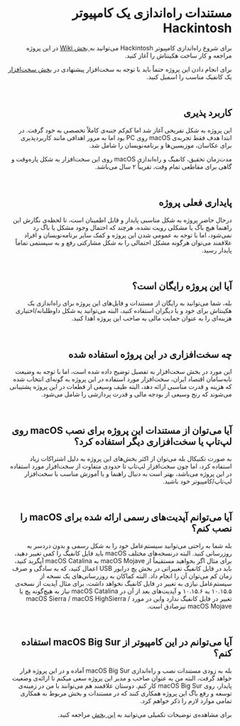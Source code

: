 <div dir="rtl">

<h1>مستندات راه‌اندازی یک کامپیوتر Hackintosh</h1>
<p>برای شروع راه‌اندازی کامپیوتر Hackintosh می‌توانید به<a href="https://github.com/OneArtist/BuildHackintoshPC/wiki"> بخش Wiki</a> در این پروژه مراجعه و کار ساخت هکینتاش را آغاز کنید.</p>
<p>برای انجام دادن این پروژه حتماً باید با توجه به سخت‌افزار پیشنهادی در <a href="https://github.com/OneArtist/BuildHackintoshPC/wiki/Hardware">بخش سخت‌افزار</a> یک کانفیک مناسب را اسمبل کنید.</p>
<p>&nbsp;</p>
<h2>کاربرد پذیری</h2>
<p>این پروژه به شکل تفریحی آغاز شد اما کم‌کم جنبه‌ی کاملاً تخصصی به خود گرفت. در ابتدا هدف فقط تجربه‌ی macOS روی PC بود اما به مرور اهدافی مانند کاربردپذیری برای عکاسان، موزیسین‌ها و برنامه‌نویسان را شامل شد.</p>
<p>مدت‌زمان تحقیق، کانفیگ و راه‌اندازی macOS روی این سخت‌افزار به شکل پاره‌وقت و گاهی برای مقاطعی تمام وقت، تقریباً ۲ سال می‌باشد.</p>
<p>&nbsp;</p>
<h2>پایداری فعلی پروژه</h2>
<p>درحال حاضر پروژه به شکل مناسبی پایدار و قابل اطمینان است، تا لحظه‌ی نگارش این راهنما هیچ باگ یا مشکلی رویت نشده، هرچند که احتمال وجود مشکل یا باگ رد نمی‌شود، اما با توجه به عمومی شدن این پروژه و کمک سایر برنامه‌نویسان و افراد علاقمند می‌توان هرگونه مشکل احتمالی را به شکل مشارکتی رفع و به سیستمی تماماً پایدار رسید.</p>
<p>&nbsp;</p>
<h2>آیا این پروژه رایگان است؟</h2>
<p>بله، شما می‌توانید به رایگان از مستندات و فایل‌های این پروژه برای راه‌اندازی یک هکینتاش برای خود و یا دیگران استفاده کنید، البته می‌توانید یه شکل داوطلبانه/اختیاری هزینه‌ای را به عنوان حمایت مالی به صاحب این پروژه اهدا کنید.</p>
<p>&nbsp;</p>
<h2>چه سخت‌افزاری در این پروژه استفاده شده</h2>
<p>این مورد در بخش سخت‌افزار به تفصیل توضیح داده شده است، اما با توجه به وضیعت نابه‌سامان اقتصاد ایران، سخت‌افزار مورد استفاده در این پروژه به گونه‌ای انتخاب شده که هزینه و قدرت مناسبی ارائه دهد، البته طیف وسیعی از قطعات در این پروژه پشتیبانی می‌شوند که رنج وسیعی از بودجه مالی و قدرت پردازشی را شامل می‌شود.</p>
<p>&nbsp;</p>
<h2>آیا می‌توان از مستندات این پروژه برای نصب macOS روی لپ‌تاپ یا سخت‌افزاری دیگر استفاده کرد؟</h2>
<p>به صورت تکنیکال بله می‌توان از اکثر بخش‌های این پروژه به دلیل اشتراکات زیاد استفاده کرد، اما چون سخت‌افزار لپ‌تاپ تا حدودی متفاوت از سخت‌افزار مورد استفاده در این پروژه می‌باشد، بهتر است به دنبال راهنما و یا آموزش مناسب با سخت‌افزار لپ‌تاپ/کامپیوتر خود باشید.</p>
<p>&nbsp;</p>
<h2>آیا می‌توانم آپدیت‌های رسمی ارائه شده برای macOS را نصب کنم؟</h2>
<p>بله شما به راحتی می‌توانید سیستم‌عامل خود را به شکل رسمی و بدون دردسر به روزرسانی کنید. البته درنسخه‌های مختلف macOS باید فایل کانفیگ را کمی تغییر دهید، برای مثال اگر بخواهید مستقیماً از macOS Mojave به macOS Catalina آپگرید کنید، باید در فایل کانفیگ تغییراتی در بخش پچ درایور USB اعمال کنید، که به سادگی و صرف زمان کم می‌توان آن را انجام داد. البته کماکان به روزرسانی‌های یک نسخه از سیستم‌عامل نیازی به تغییر در فایل کانفیگ نخواهد داشت، برای مثال آپدیت از نسخه‌ی ۱۰.۱۵.۵ به ۱۰.۱۵.۶ و آپدیت‌های بعد از آن در macOS Catalina نیاز به هیچ‌گونه پچ یا تغییر در فایل کانفیگ ندارد واین در مورد macOS Sierra / macOS HighSierra / macOS Mojave نیزصادق است.</p>
<p>&nbsp;</p>
<h2>آیا می‌توانم در این کامپیوتر از macOS Big Sur استفاده کنم؟</h2>
<p>بله به زودی مستندات نصب و راه‌اندازی macOS Big Sur آماده و در این پروژه قرار خواهد گرفت، البته من به عنوان صاحب و مدیر این پروژه سعی میکنم تا ارائه‌ی وضعیت پایدار، روی macOS Big Sur کار کنم. دوستان علاقمند هم می‌توانند با من در زمینه‌ی توسعه و رفع باگ این پروژه همکاری کنند که در مستندات و بخش مربوط به همکاری تمامی موارد لازم را ذکر خواهم کرد.</p>
<p>برای مشاهده‌ی توضیحات تکمیلی می‌توانید به <a href="https://github.com/OneArtist/BuildHackintoshPC/wiki/About">این بخش</a> مراجعه کنید.</p>
</div>
